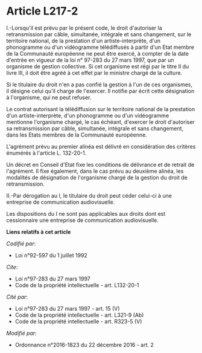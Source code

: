# Article L217-2

I.-Lorsqu'il est prévu par le présent code, le droit d'autoriser la retransmission par câble, simultanée, intégrale et sans
changement, sur le territoire national, de la prestation d'un artiste-interprète, d'un phonogramme ou d'un vidéogramme
télédiffusés à partir d'un Etat membre de la Communauté européenne ne peut être exercé, à compter de la date d'entrée en
vigueur de la loi n° 97-283 du 27 mars 1997, que par un organisme de gestion collective. Si cet organisme est régi par le
titre II du livre III, il doit être agréé  à cet effet par le ministre chargé de la culture. 

Si le titulaire du droit n'en a pas confié la gestion à l'un de ces organismes, il désigne celui  qu'il charge de l'exercer.
Il notifie par écrit cette désignation à l'organisme, qui ne peut refuser. 

Le contrat autorisant la télédiffusion sur le territoire national de la prestation d'un artiste-interprète, d'un phonogramme
ou d'un vidéogramme mentionne l'organisme chargé, le cas échéant, d'exercer le droit d'autoriser sa retransmission par câble,
simultanée, intégrale et sans changement, dans les Etats membres de la Communauté européenne. 

L'agrément prévu au premier alinéa est délivré en considération des critères énumérés à l'article L. 132-20-1. 

Un décret en Conseil d'Etat fixe les conditions de délivrance et de retrait de l'agrément. Il fixe également, dans le cas
prévu au deuxième alinéa, les modalités de désignation de l'organisme chargé  de la gestion du droit de retransmission. 

II.-Par dérogation au I, le titulaire du droit peut céder celui-ci à une entreprise de communication audiovisuelle. 

Les dispositions du I ne sont pas applicables aux droits dont est cessionnaire une entreprise de communication audiovisuelle.

**Liens relatifs à cet article**

_Codifié par_:

  - Loi n°92-597 du 1 juillet 1992

_Cite_:

  - Loi n°97-283 du 27 mars 1997
  - Code de la propriété intellectuelle - art. L132-20-1

_Cité par_:

  - Loi n°97-283 du 27 mars 1997 - art. 15 (V)
  - Code de la propriété intellectuelle - art. L321-9 (Ab)
  - Code de la propriété intellectuelle - art. R323-5 (V)

_Modifié par_:

  - Ordonnance n°2016-1823 du 22 décembre 2016 - art. 2
